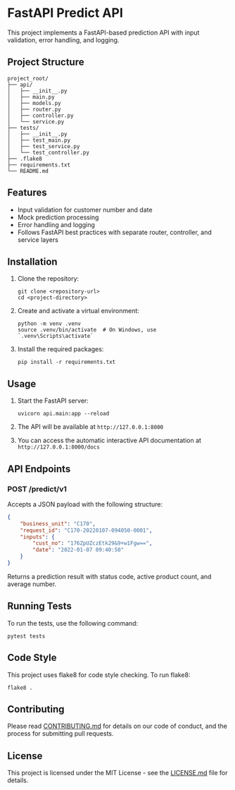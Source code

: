# FastAPI Predict API

This project implements a FastAPI-based prediction API with input validation, error handling, and logging.

## Project Structure

```
project_root/
├── api/
│   ├── __init__.py
│   ├── main.py
│   ├── models.py
│   ├── router.py
│   ├── controller.py
│   └── service.py
├── tests/
│   ├── __init__.py
│   ├── test_main.py
│   ├── test_service.py
│   └── test_controller.py
├── .flake8
├── requirements.txt
└── README.md
```

## Features

- Input validation for customer number and date
- Mock prediction processing
- Error handling and logging
- Follows FastAPI best practices with separate router, controller, and service layers

## Installation

1. Clone the repository:
   ```
   git clone <repository-url>
   cd <project-directory>
   ```

2. Create and activate a virtual environment:
   ```
   python -m venv .venv
   source .venv/bin/activate  # On Windows, use `.venv\Scripts\activate`
   ```

3. Install the required packages:
   ```
   pip install -r requirements.txt
   ```

## Usage

1. Start the FastAPI server:
   ```
   uvicorn api.main:app --reload
   ```

2. The API will be available at `http://127.0.0.1:8000`

3. You can access the automatic interactive API documentation at `http://127.0.0.1:8000/docs`

## API Endpoints

### POST /predict/v1

Accepts a JSON payload with the following structure:

```json
{
    "business_unit": "C170",
    "request_id": "C170-20220107-094050-0001",
    "inputs": {
        "cust_no": "176ZpUZczEtk29&9+w1Fgw==",
        "date": "2022-01-07 09:40:50"
    }
}
```

Returns a prediction result with status code, active product count, and average number.

## Running Tests

To run the tests, use the following command:

```
pytest tests
```

## Code Style

This project uses flake8 for code style checking. To run flake8:

```
flake8 .
```

## Contributing

Please read [CONTRIBUTING.md](CONTRIBUTING.md) for details on our code of conduct, and the process for submitting pull requests.

## License

This project is licensed under the MIT License - see the [LICENSE.md](LICENSE.md) file for details.